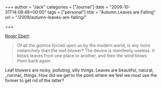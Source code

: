 +++
author = "Jack"
categories = ["Journal"]
date = "2009-10-31T14:08:48+00:00"
tags = ["personal"]
title = "Autumn Leaves are Falling"
url = "/2009/autumn-leaves-are-falling/"

+++

[Roger Ebert](http://rogerebert.suntimes.com/apps/pbcs.dll/article?AID=/20041025/OPINION/910319999):

> Of all the gizmos forced upon us by the modern world, is any more melancholy than the leaf-blower? The device is manifestly useless. It blows leaves from one place to another, and then the wind blows them back again.

Leaf blowers are noisy, polluting, silly things. Leaves are beautiful, natural, \_normal\_ things. How did we get to the point where we feel we must use the former to get rid of the latter?
